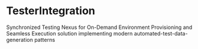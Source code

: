 # TesterIntegration
Synchronized Testing Nexus for On-Demand Environment Provisioning and Seamless Execution solution implementing modern automated-test-data-generation patterns
